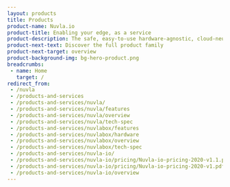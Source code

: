 ```yaml
---
layout: products
title: Products
product-name: Nuvla.io
product-title: Enabling your edge, as a service
product-description: The safe, easy-to-use hardware-agnostic, cloud-neutral and container native ecosystem that will revolutionise your edge implementation.
product-next-text: Discover the full product family
product-next-target: overview
product-background-img: bg-hero-product.png
breadcrumbs:
 - name: Home
   target: /
redirect_from:
 - /nuvla
 - /products-and-services
 - /products-and-services/nuvla/
 - /products-and-services/nuvla/features
 - /products-and-services/nuvla/overview
 - /products-and-services/nuvla/tech-spec
 - /products-and-services/nuvlabox/features
 - /products-and-services/nuvlabox/hardware
 - /products-and-services/nuvlabox/overview
 - /products-and-services/nuvlabox/tech-spec
 - /products-and-services/nuvla-io/
 - /products-and-services/nuvla-io/pricing/Nuvla-io-pricing-2020-v1.1.pdf
 - /products-and-services/nuvla-io/pricing/Nuvla-io-pricing-2020-v1.pdf
 - /products-and-services/nuvla-io/overview
---
```

